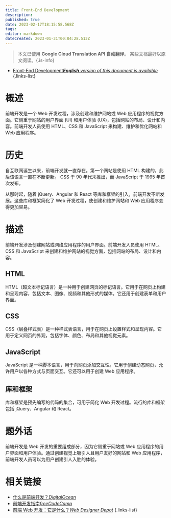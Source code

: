 ```yaml
---
title: Front-End Development
description: 
published: true
date: 2023-02-17T18:15:58.568Z
tags: 
editor: markdown
dateCreated: 2023-01-31T00:04:28.513Z
---
```


> 本文已使用 **Google Cloud Translation API 自动翻译**。
某些文档最好以原文阅读。{.is-info}
- [Front-End Development***English** version of this document is available*](/en/Knowledge-base/Dictionary/front-end-development)
{.links-list}


# 概述
前端开发是一个 Web 开发过程，涉及创建和维护网站或 Web 应用程序的视觉方面。它侧重于网站的用户界面 (UI) 和用户体验 (UX)，包括网站的布局、设计和内容。前端开发人员使用 HTML、CSS 和 JavaScript 来构建、维护和优化网站和 Web 应用程序。

# 历史
自互联网诞生以来，前端开发就一直存在。第一个网站是使用 HTML 构建的，此后该语言一直在不断更新。 CSS 于 90 年代末推出，而 JavaScript 于 1995 年首次发布。

从那时起，随着 jQuery、Angular 和 React 等库和框架的引入，前端开发不断发展。这些库和框架简化了 Web 开发过程，使创建和维护网站和 Web 应用程序变得更加容易。

# 描述
前端开发涉及创建网站或网络应用程序的用户界面。前端开发人员使用 HTML、CSS 和 JavaScript 来创建和维护网站的视觉方面，包括网站的布局、设计和内容。

## HTML
HTML（超文本标记语言）是一种用于创建网页的标记语言。它用于在网页上构建和呈现内容，包括文本、图像、视频和其他形式的媒体。它还用于创建表单和用户界面。

## CSS
CSS（层叠样式表）是一种样式表语言，用于在网页上设置样式和呈现内容。它用于定义网页的外观，包括字体、颜色、布局和其他视觉元素。

## JavaScript
JavaScript 是一种脚本语言，用于向网页添加交互性。它用于创建动态网页，允许用户以各种方式与页面交互。它还可以用于创建 Web 应用程序。

## 库和框架
库和框架是预先编写的代码的集合，可用于简化 Web 开发过程。流行的库和框架包括 jQuery、Angular 和 React。

# 题外话
前端开发是 Web 开发的重要组成部分，因为它侧重于网站或 Web 应用程序的用户界面和用户体验。通过创建视觉上吸引人且用户友好的网站和 Web 应用程序，前端开发人员可以为用户创建引人入胜的体验。

# 相关链接
- [什么是前端开发？*DigitalOcean*](https://www.digitalocean.com/community/tutorials/what-is-front-end-development)
- [前端开发指南*freeCodeCamp*](https://learn.freecodecamp.org/front-end-libraries/front-end-development-guide)
- [前端 Web 开发：它是什么？*Web Designer Depot*](https://www.webdesignerdepot.com/2009/10/what-is-front-end-web-development/)
{.links-list}